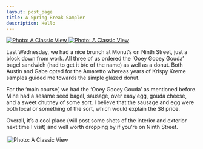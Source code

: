 ```yaml
---
layout: post_page
title: A Spring Break Sampler
description: Hello
---
```


<a href="Images/2015.03.13/amaretto.jpg"> 
<img alt="Photo: A Classic View" src="http://nmlin.org/Images/2015.03.13/amaretto.jpg" style="max-width:274px;">
</a>
<a href="Images/2015.03.13/glazed.jpg"> 
<img alt="Photo: A Classic View" src="http://nmlin.org/Images/2015.03.13/glazed.jpg" style="max-width:274px;">
</a>

Last Wednesday, we had a nice brunch at Monut’s on Ninth Street, just a block down from work. All three of us ordered the ‘Ooey Gooey Gouda’ bagel sandwich (had to get it b/c of the name) as well as a donut. Both Austin and Gabe opted for the Amaretto whereas years of Krispy Kreme samples guided me towards the simple glazed donut.

For the ‘main course’, we had the ‘Ooey Gooey Gouda’ as mentioned before. Mine had a sesame seed bagel, sausage, over easy egg, gouda cheese, and a sweet chutney of some sort. I believe that the sausage and egg were both local or something of the sort, which would explain the $8 price. 

Overall, it’s a cool place (will post some shots of the interior and exterior next time I visit) and well worth dropping by if you’re on Ninth Street.

<a href="Images/2015.03.13/gouda.jpg" style="display:inline-block;margin:3px;text-decoration:none;"> 
<img alt="Photo: A Classic View" src="http://nmlin.org/Images/2015.03.13/gouda.jpg" style="max-width:550px;">
</a>